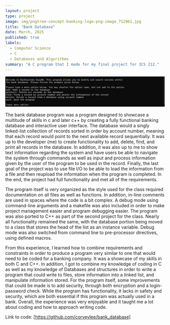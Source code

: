 ```yaml
---
layout: project
type: project
image: img/pngtree-concept-banking-logo-png-image_712961.jpg
title: "Bank Database"
date: March, 2025
published: true
labels:
  - Computer Science
  - C
  - Databases and Algorithms
summary: "A C program that I made for my final project for ICS 212."
---
```

<img width=900px src="../img/bankintro.png">

The bank database program was a program designed to showcase a multitude of skills in c and later c++ by creating a fully functional banking database and interactive user interface. The database would a singly linked-list collection of records sorted in order by account number, meaning that each record would point to the next available record sequentially. It was up to the developer (me) to create functionality to add, delete, find, and print all records in the database. In addition, it was also up to me to show text information regarding the system and have users be able to navigate the system through commands as well as input and process information given by the user of the program to be used in the record. Finally, the last goal of the project was to use file I/O to be able to load the information from a file and then reupload the information when the program is completed. In the end, the project had full functionality and met all of the requirements. 

The program itself is very organized as the style used for the class required documentation on all files as well as functions. In addition, in-line comments are used in spaces where the code is a bit complex. A debug mode using command-line arguments and a makefile was also included in order to make project management easier and program debugging easier. The program was also ported to C++ as part of the second project for the class. Nearly all functionality remained the same, with the database portion being moved to a class that stores the head of the list as an instance variable. Debug mode was also switched from command line to pre-processor directives, using defined macros. 

From this experience, I learned how to combine requirements and constraints in order to produce a program very similar to one that would need to be coded for a banking company. It was a showcase of my skills in both C and C++. In addition, I got to combine my knowledge of coding in C as well as my knowledge of Databases and structures in order to write a program that could write to files, store information into a linked list, and manipulate information stored. For the program itself, some improvements that could be made is to add security, through both encryption and a login-password check. While the program has functionality, it lacks in safety and security, which are both essential if this program was actually used in a bank. Overall, the experience was very enjoyable and it taught me a lot about coding and how to approach writing code. 

Link to code: [https://github.com/corveylee/bank_database]
